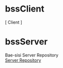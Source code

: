 # bssClient
[ Client ]

# bssServer
Bae-sisi Server Repository <br>
[Server Repository](https://github.com/bae-sisi/bss-server)
